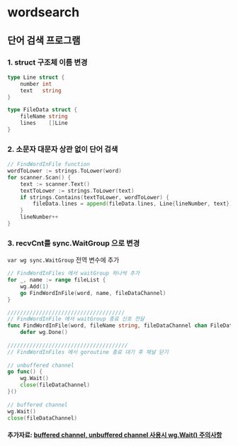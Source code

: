 # wordsearch
## 단어 검색 프로그램

### 1. struct 구조체 이름 변경
```go
type Line struct {
	number int
	text   string
}

type FileData struct {
	fileName string
	lines    []Line
}
```

### 2. 소문자 대문자 상관 없이 단어 검색
```go
// FindWordInFile function 
wordToLower := strings.ToLower(word)
for scanner.Scan() {
	text := scanner.Text()
	textToLower := strings.ToLower(text)
	if strings.Contains(textToLower, wordToLower) {
		fileData.lines = append(fileData.lines, Line{lineNumber, text})
	}
	lineNumber++
}
```

### 3. recvCnt를 sync.WaitGroup 으로 변경

`var wg sync.WaitGroup` 전역 변수에 추가

```go
// FindWordInFiles 에서 waitGroup 하나씩 추가
for _, name := range fileList {
	wg.Add(1)
	go FindWordInFile(word, name, fileDataChannel)
}

/////////////////////////////////////
// FindWordInFile 에서 waitGroup 종료 신호 전달
func FindWordInFile(word, fileName string, fileDataChannel chan FileData) {
	defer wg.Done()
    
//////////////////////////////////////
// FindWordInFiles 에서 goroutine 종료 대기 후 채널 닫기
    
// unbuffered channel
go func() {
    wg.Wait()
    close(fileDataChannel)
}()
    
// buffered channel
wg.Wait()
close(fileDataChannel)

```

#### 추가자료: [buffered channel, unbuffered channel 사용시 wg.Wait() 주의사항](https://stackoverflow.com/questions/46560204/why-does-my-code-work-correctly-when-i-run-wg-wait-inside-a-goroutine)

